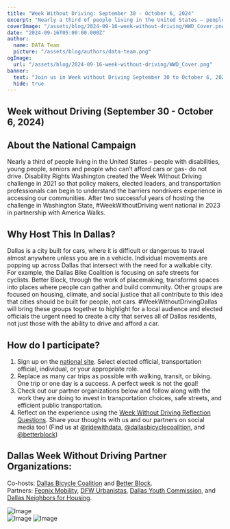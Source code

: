 ```yaml
---
title: "Week Without Driving: September 30 - October 6, 2024"
excerpt: "Nearly a third of people living in the United States – people with disabilities, young people, seniors and people who can’t afford cars or gas- do not drive. Join us in Week Without Driving co-hosted by Dallas Bicycle Coalition and Better Block, and partnered by Feonix Mobility, Dallas Area Transit Alliance, DFW Urbanistas, Dallas Youth Commission, and Dallas Neighbors for Housing"
coverImage: "/assets/blog/2024-09-16-week-without-driving/WWD_Cover.png"
date: "2024-09-16T05:00:00.000Z"
author:
  name: DATA Team
  picture: "/assets/blog/authors/data-team.png"
ogImage:
  url: "/assets/blog/2024-09-16-week-without-driving/WWD_Cover.png"
banner: 
  text: "Join us in Week without Driving September 30 to October 6, 2024"
  hide: true
---
```

## Week without Driving (September 30 - October 6, 2024)

## About the National Campaign

Nearly a third of people living in the United States – people with disabilities, young people, seniors and people who can’t afford cars or gas- do not drive. Disability Rights Washington created the Week Without Driving challenge in 2021 so that policy makers, elected leaders, and transportation professionals can begin to understand the barriers nondrivers experience in accessing our communities. After two successful years of hosting the challenge in Washington State, #WeekWithoutDriving went national in 2023 in partnership with America Walks.


## Why Host This In Dallas?

Dallas is a city built for cars, where it is difficult or dangerous to travel almost anywhere unless you are in a vehicle. Individual movements are popping up across Dallas that intersect with the need for a walkable city. For example, the Dallas Bike Coalition is focusing on safe streets for cyclists. Better Block, through the work of placemaking, transforms spaces into places where people can gather and build community. Other groups are focused on housing, climate, and social justice that all contribute to this idea that cities should be built for people, not cars. #WeekWithoutDrivingDallas will bring these groups together to highlight for a local audience and elected officials the urgent need to create a city that serves all of Dallas residents, not just those with the ability to drive and afford a car.

## How do I participate?

1. Sign up on the [national site](https://go.ridewithdata.org/wwd-signup). Select elected official, transportation official, individual, or your appropriate role.
2. Replace as many car trips as possible with walking, transit, or biking. One trip or one day is a success. A perfect week is not the goal!
3. Check out our partner organizations below and follow along with the work they are doing to invest in transportation choices, safe streets, and efficient public transportation.
4. Reflect on the experience using the [Week Without Driving Reflection Questions](https://go.ridewithdata.org/wwd-reflection). Share your thoughts with us and our partners on social media too! (Find us at [@ridewithdata](https://instagram.com/ridewithdata), [@dallasbicyclecoalition](https://instagram.com/dallasbicyclecoalition), and [@betterblock](https://instagram.com/betterblock))

## Dallas Week Without Driving Partner Organizations:

Co-hosts: [Dallas Bicycle Coalition](https://www.instagram.com/dallasbicyclecoalition/) and [Better Block](https://www.betterblock.org/).   
Partners: [Feonix Mobility](https://feonix.org/), [DFW Urbanistas](https://www.instagram.com/urbanistasdfw/), [Dallas Youth Commission](https://dallascityhall.com/government/Boards-and-Commissions/Youth-Commission/Pages/default.aspx), and [Dallas Neighbors for Housing](https://www.dallasneighborsforhousing.org/).  

![Image](/assets/blog/2024-09-16-week-without-driving/WWD_Cover.png)  
![Image](/assets/blog/2024-09-16-week-without-driving/WWD_How_To.png) 
![Image](/assets/blog/2024-09-16-week-without-driving/WWD_Partners.png)
<!-- When old partner graphic arrives ![Image](/assets/blog/2024-09-16-week-without-driving/WWD_Partners_Old.png) --!>
  